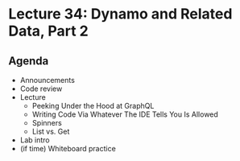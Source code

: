 # Lecture 34: Dynamo and Related Data, Part 2

## Agenda

- Announcements
- Code review
- Lecture
  - Peeking Under the Hood at GraphQL
  - Writing Code Via Whatever The IDE Tells You Is Allowed
  - Spinners
  - List vs. Get
- Lab intro
- (if time) Whiteboard practice
